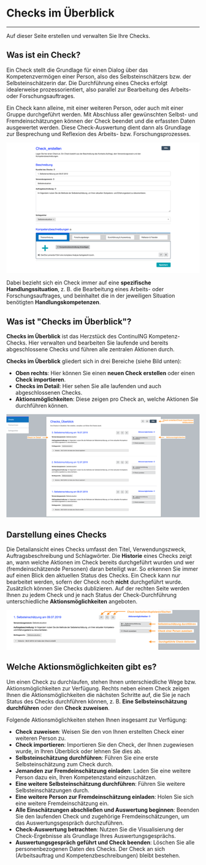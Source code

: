 # Checks im Überblick
- - - 
Auf dieser Seite erstellen und verwalten Sie Ihre Checks.

## Was ist ein Check?

Ein Check stellt die Grundlage für einen Dialog über das Kompetenzvermögen einer Person, also des Selbsteinschätzers bzw. der Selbsteinschätzerin dar. Die Durchführung eines Checks erfolgt idealerweise prozessorientiert, also parallel zur Bearbeitung des Arbeits- oder Forschungsauftrages.

Ein Check kann alleine, mit einer weiteren Person, oder auch mit einer Gruppe durchgeführt werden.
Mit Abschluss aller gewünschten Selbst- und Fremdeinschätzungen können der Check beendet und die erfassten Daten ausgewertet werden. 
Diese Check-Auswertung dient dann als Grundlage zur Besprechung und Reflexion des Arbeits- bzw. Forschungsprozesses.

![Übersicht der Erstellung eines Checks](media/check_erstellen_klein.png)

Dabei bezieht sich ein Check immer auf eine **spezifische Handlungssituation**, z. B. die Bearbeitung eines Arbeits- oder Forschungsauftrages, und beinhaltet die in der 
jeweiligen Situation benötigten **Handlungskompetenzen**.

## Was ist "Checks im Überblick"?

**Checks im Überblick** ist das Herzstück des ContinuING Kompetenz-Checks. Hier verwalten und bearbeiten Sie laufende und bereits abgeschlossene Checks und führen alle zentralen Aktionen durch.

**Checks im Überblick** gliedert sich in drei Bereiche (siehe Bild unten): 

* **Oben rechts**: Hier können Sie einen **neuen Check erstellen** oder einen **Check importieren**.
* **Checks im Detail**: Hier sehen Sie alle laufenden und auch abgeschlossenen Checks.
* **Aktionsmöglichkeiten**: Diese zeigen pro Check an, welche Aktionen Sie durchführen können.

![Darstellung der Struktur und der Funktionen auf der Seite Checks im Überblick](media/dashboard.png)

## Darstellung eines Checks
Die Detailansicht eines Checks umfasst den Titel, Verwendungszweck, Auftragsbeschreibung und Schlagwörter. Die **Historie** eines Checks zeigt an, wann welche Aktionen im Check bereits durchgeführt wurden und wer (fremdeinschätzende Personen) daran beteiligt war. So erkennen Sie immer auf einen Blick den aktuellen Status des Checks. Ein Check kann nur bearbeitet werden, sofern der Check noch **nicht** durchgeführt wurde. Zusätzlich können Sie Checks dublizieren.
Auf der rechten Seite werden Ihnen zu jedem Check und je nach Status der Check-Durchführung unterschiedliche **Aktionsmöglichkeiten** angeboten. 

![Funktionen der Detailansicht eines Checks](media/dashboard-check.png)

## Welche Aktionsmöglichkeiten gibt es?
Um einen Check zu durchlaufen, stehen Ihnen unterschiedliche Wege bzw. Aktionsmöglichkeiten zur Verfügung. Rechts neben einem Check zeigen Ihnen die Aktionsmöglichkeiten die nächsten Schritte auf, die Sie je nach Status des Checks durchführen können, z. B. **Eine Selbsteinschätzung durchführen** oder den **Check zuweisen**.

Folgende Aktionsmöglichkeiten stehen Ihnen insgesamt zur Verfügung:
* **Check zuweisen**: Weisen Sie den von Ihnen erstellten Check einer weiteren Person zu.
* **Check importieren**: Importieren Sie den Check, der Ihnen zugewiesen wurde, in Ihren Überblick oder lehnen Sie dies ab.
* **Selbsteinschätzung durchführen**: Führen Sie eine erste Selbsteinschätzung zum Check durch.
* **Jemanden zur Fremdeinschätzung einladen**: Laden Sie eine weitere Person dazu ein, Ihren Kompetenzstand einzuschätzen.
* **Eine weitere Selbsteinschätzung durchführen**: Führen Sie weitere Selbsteinschätzungen durch.
* **Eine weitere Person zur Fremdeinschätzung einladen**: Holen Sie sich eine weitere Fremdeinschätzung ein.
* **Alle Einschätzungen abschließen und Auswertung beginnen**: Beenden Sie den laufenden Check und zugehörige Fremdeinschätzungen, um das Auswertungsgespräch durchzuführen.
* **Check-Auswertung betrachten**: Nutzen Sie die Visualisierung der Check-Ergebnisse als Grundlage Ihres Auswertungsgesprächs.
* **Auswertungsgespräch geführt und Check beenden**: Löschen Sie alle personenbezogenen Daten des Checks. Der Check an sich (Arbeitsauftrag und Kompetenzbeschreibungen) bleibt bestehen.